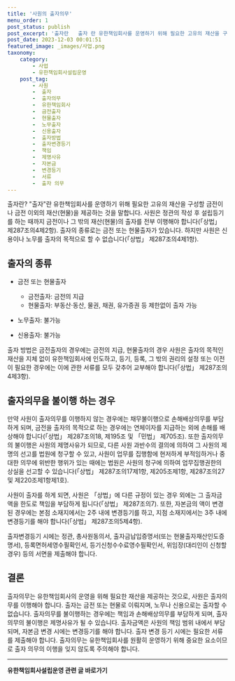```yaml
---
title: '사원의 출자의무'
menu_order: 1
post_status: publish
post_excerpt: '출자란   출자 란 유한책임회사를 운영하기 위해 필요한 고유의 재산을 구성할 금전이나 금전 이외의 재산 현물 을 제공하는 것을 말합니다. 사원은 정관의 작성 후 설립등기를 하는 때까지 금전이나 그 밖의 재산 현물 의 출자를 전부 이행해야 합니다  상법  제287조의4제2항 . 출자의 종류로는 금전 또는 현물출자가 있습니다. 하지만 사원은 신용이나 노무를 출자의 목적으로 할 수 없습니다  상법  제287조의4제1항 .'
post_date: 2023-12-03 00:01:51
featured_image: _images/사업.png
taxonomy:
    category:
        - 사업
        - 유한책임회사설립운영
    post_tag:
        - 사원
        -  출자
        -  출자의무
        -  유한책임회사
        -  금전출자
        -  현물출자
        -  노무출자
        -  신용출자
        -  출자방법
        -  출자변경등기
        -  책임
        -  제명사유
        -  자본금
        -  변경등기
        -  서류
        -  출자 의무
---
```



출자란? "출자"란 유한책임회사를 운영하기 위해 필요한 고유의 재산을 구성할 금전이나 금전 이외의 재산(현물)을 제공하는 것을 말합니다. 사원은 정관의 작성 후 설립등기를 하는 때까지 금전이나 그 밖의 재산(현물)의 출자를 전부 이행해야 합니다(「상법」 제287조의4제2항). 출자의 종류로는 금전 또는 현물출자가 있습니다. 하지만 사원은 신용이나 노무를 출자의 목적으로 할 수 없습니다(「상법」 제287조의4제1항).

## 출자의 종류

- 금전 또는 현물출자
  - 금전출자: 금전의 지급
  - 현물출자: 부동산·동산, 물권, 채권, 유가증권 등 제한없이 출자 가능
  
- 노무출자: 불가능
- 신용출자: 불가능

출자 방법은 금전출자의 경우에는 금전의 지급, 현물출자의 경우 사원은 출자의 목적인 재산을 지체 없이 유한책임회사에 인도하고, 등기, 등록, 그 밖의 권리의 설정 또는 이전이 필요한 경우에는 이에 관한 서류를 모두 갖추어 교부해야 합니다(「상법」 제287조의4제3항).

## 출자의무을 불이행 하는 경우

만약 사원이 출자의무를 이행하지 않는 경우에는 채무불이행으로 손해배상의무를 부담하게 되며, 금전을 출자의 목적으로 하는 경우에는 연체이자를 지급하는 외에 손해를 배상해야 합니다(「상법」 제287조의18, 제195조 및 「민법」 제705조). 또한 출자의무의 불이행은 사원의 제명사유가 되므로, 다른 사원 과반수의 결의에 의하여 그 사원의 제명의 선고를 법원에 청구할 수 있고, 사원이 업무를 집행함에 현저하게 부적임하거나 중대한 의무에 위반한 행위가 있는 때에는 법원은 사원의 청구에 의하여 업무집행권한의 상실을 선고할 수 있습니다(「상법」 제287조의17제1항, 제205조제1항, 제287조의27 및 제220조제1항제1호).

사원이 출자를 하게 되면, 사원은 「상법」에 다른 규정이 있는 경우 외에는 그 출자금액을 한도로 책임을 부담하게 됩니다(「상법」 제287조의7). 또한, 자본금의 액이 변경된 경우에는 본점 소재지에서는 2주 내에 변경등기를 하고, 지점 소재지에서는 3주 내에 변경등기를 해야 합니다(「상법」 제287조의5제4항).

출자변경등기 시에는 정관, 총사원동의서, 출자금납입증명서(또는 현물출자재산인도증명서), 등록면허세영수필확인서, 등기신청수수료영수필확인서, 위임장(대리인이 신청할 경우) 등의 서면을 제출해야 합니다.

## 결론


출자의무는 유한책임회사의 운영을 위해 필요한 재산을 제공하는 것으로, 사원은 출자의무를 이행해야 합니다. 출자는 금전 또는 현물로 이뤄지며, 노무나 신용으로는 출자할 수 없습니다. 출자의무를 불이행하는 경우에는 책임과 손해배상의무를 부담하게 되며, 출자의무의 불이행은 제명사유가 될 수 있습니다. 출자금액은 사원의 책임 범위 내에서 부담되며, 자본금 변경 시에는 변경등기를 해야 합니다. 출자 변경 등기 시에는 필요한 서류를 제출해야 합니다. 출자의무는 유한책임회사를 원활히 운영하기 위해 중요한 요소이므로 출자 의무의 이행을 잊지 않도록 주의해야 합니다.
<!-- wp:separator -->
<hr class="wp-block-separator has-alpha-channel-opacity"/>
<!-- /wp:separator -->

<!-- wp:group {"backgroundColor":"base","layout":{"type":"constrained"}} -->
<div class="wp-block-group has-base-background-color has-background"><!-- wp:paragraph {"align":"center","fontSize":"medium"} -->
<p class="has-text-align-center has-large-font-size"><strong>유한책임회사설립운영 관련 글 바로가기</strong></p>
<!-- /wp:paragraph -->


<!-- wp:latest-posts
{"categories":[{"id":28319,"count":19,"description":"","link":"https://uknowlaw.com/category/%ec%9c%a0%ed%95%9c%ec%b1%85%ec%9e%84%ed%9a%8c%ec%82%ac%ec%84%a4%eb%a6%bd%ec%9a%b4%ec%98%81/","name":"유한책임회사설립운영","slug":"유한책임회사설립운영","taxonomy":"category","parent":0,"meta":[],"_links":{"self":[{"href":"https://uknowlaw.com/wp-json/wp/v2/categories/28319"}],"collection":[{"href":"https://uknowlaw.com/wp-json/wp/v2/categories"}],"about":[{"href":"https://uknowlaw.com/wp-json/wp/v2/taxonomies/category"}],"wp:post_type":[{"href":"https://uknowlaw.com/wp-json/wp/v2/posts?categories=28319"}],"curies":[{"name":"wp","href":"https://api.w.org/{rel}","templated":true}]}}],"postsToShow":100,"excerptLength":28,"postLayout":"grid","columns":2,"featuredImageAlign":"left","featuredImageSizeSlug":"large","fontSize":"small"} /--></div>
<!-- /wp:group -->